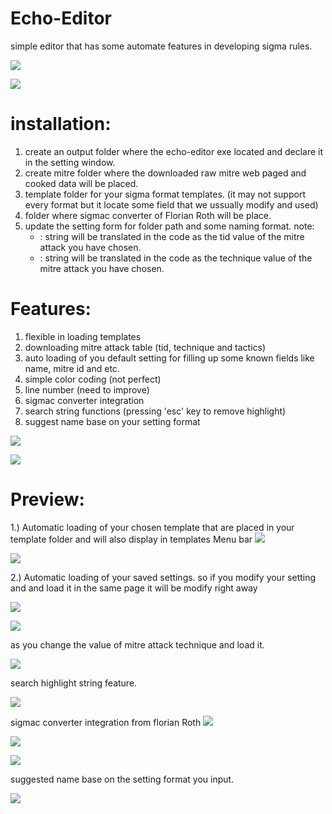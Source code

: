 Echo-Editor
==============================
simple editor that has some automate features in developing sigma rules.


<img src="screenshots/2.PNG"> </img>

<img src="screenshots/1.PNG"> </img>

installation:
==============================
1. create an output folder where the echo-editor exe located and declare it in the setting window.
2. create mitre folder where the downloaded raw mitre web paged and cooked data will be placed.
3. template folder for your sigma format templates. (it may not support every format but it locate some field that we ussually modify and used)
4. folder where sigmac converter of Florian Roth will be place.
5. update the setting form for folder path and some naming format.
    note: 
     - <tid> : string will be translated in the code as the tid value of the mitre attack you have chosen.
     - <technique> : string will be translated in the code as the technique value of the mitre attack you have chosen.
  
  
Features:
==============================
1. flexible in loading templates
2. downloading mitre attack table (tid, technique and tactics)
3. auto loading of you default setting for filling up some known fields like name, mitre id and etc.
4. simple color coding (not perfect)
5. line number (need to improve)
6. sigmac converter integration
7. search string functions (pressing 'esc' key to remove highlight)
8. suggest name base on your setting format

<img src="screenshots/6.PNG"> </img>

<img src="screenshots/7.bmp"> </img>

Preview:
==============================
1.) Automatic loading of your chosen template that are placed in your template folder and will also display in templates Menu bar
<img src="screenshots/5.PNG"> </img>

<img src="screenshots/8.PNG"> </img>

2.) Automatic loading of your saved settings. so if you modify your setting and and load it in the same page it will be modify right away  

<img src="screenshots/3.PNG"> </img>

<img src="screenshots/9.PNG"> </img>

as you change the value of mitre attack technique and load it.

<img src="screenshots/a.PNG"> </img>

search highlight string feature.

<img src="screenshots/e.PNG"> </img>

sigmac converter integration from florian Roth
<img src="screenshots/c.PNG"> </img>

<img src="screenshots/4.PNG"> </img>

<img src="screenshots/d.bmp"> </img>

suggested name base on the setting format you input.

<img src="screenshots/b.PNG"> </img>


